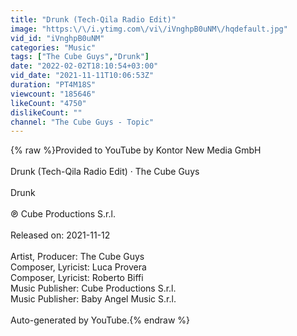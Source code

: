 ```yaml
---
title: "Drunk (Tech-Qila Radio Edit)"
image: "https:\/\/i.ytimg.com\/vi\/iVnghpB0uNM\/hqdefault.jpg"
vid_id: "iVnghpB0uNM"
categories: "Music"
tags: ["The Cube Guys","Drunk"]
date: "2022-02-02T18:10:54+03:00"
vid_date: "2021-11-11T10:06:53Z"
duration: "PT4M18S"
viewcount: "185646"
likeCount: "4750"
dislikeCount: ""
channel: "The Cube Guys - Topic"
---
```

{% raw %}Provided to YouTube by Kontor New Media GmbH<br /><br />Drunk (Tech-Qila Radio Edit) · The Cube Guys<br /><br />Drunk<br /><br />℗ Cube Productions S.r.l.<br /><br />Released on: 2021-11-12<br /><br />Artist, Producer: The Cube Guys<br />Composer, Lyricist: Luca Provera<br />Composer, Lyricist: Roberto Biffi<br />Music  Publisher: Cube Productions S.r.l.<br />Music  Publisher: Baby Angel Music S.r.l.<br /><br />Auto-generated by YouTube.{% endraw %}

